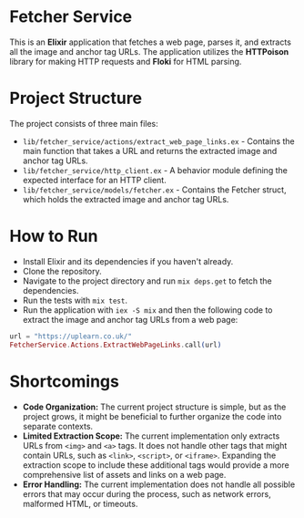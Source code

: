 # Fetcher Service
This is an **Elixir** application that fetches a web page, parses it, and extracts all the image and anchor tag URLs. The application utilizes the **HTTPoison** library for making HTTP requests and **Floki** for HTML parsing.

# Project Structure
The project consists of three main files:

- `lib/fetcher_service/actions/extract_web_page_links.ex` - Contains the main function that takes a URL and returns the extracted image and anchor tag URLs.
- `lib/fetcher_service/http_client.ex` - A behavior module defining the expected interface for an HTTP client.
- `lib/fetcher_service/models/fetcher.ex` - Contains the Fetcher struct, which holds the extracted image and anchor tag URLs.

# How to Run
- Install Elixir and its dependencies if you haven't already.
- Clone the repository.
- Navigate to the project directory and run `mix deps.get` to fetch the dependencies.
- Run the tests with `mix test`.
- Run the application with `iex -S mix` and then the following code to extract the image and anchor tag URLs from a web page:
```elixir
url = "https://uplearn.co.uk/"
FetcherService.Actions.ExtractWebPageLinks.call(url)
```

# Shortcomings
- **Code Organization:** The current project structure is simple, but as the project grows, it might be beneficial to further organize the code into separate contexts.
- **Limited Extraction Scope:** The current implementation only extracts URLs from `<img>` and `<a>` tags. It does not handle other tags that might contain URLs, such as `<link>`, `<script>`, or `<iframe>`. Expanding the extraction scope to include these additional tags would provide a more comprehensive list of assets and links on a web page.
- **Error Handling:** The current implementation does not handle all possible errors that may occur during the process, such as network errors, malformed HTML, or timeouts.
